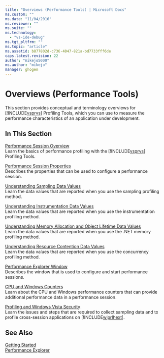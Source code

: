 ```yaml
---
title: "Overviews (Performance Tools) | Microsoft Docs"
ms.custom: ""
ms.date: "11/04/2016"
ms.reviewer: ""
ms.suite: ""
ms.technology: 
  - "vs-ide-debug"
ms.tgt_pltfrm: ""
ms.topic: "article"
ms.assetid: b877802d-c736-4047-821a-bd7733fff6de
caps.latest.revision: 22
author: "mikejo5000"
ms.author: "mikejo"
manager: ghogen
---
```

# Overviews (Performance Tools)
This section provides conceptual and terminology overviews for [!INCLUDE[vsprvs](../code-quality/includes/vsprvs_md.md)] Profiling Tools, which you can use to measure the performance characteristics of an application under development.  
  
## In This Section  
 [Performance Session Overview](../profiling/performance-session-overview.md)  
 Learn the basics of performance profiling with the [!INCLUDE[vsprvs](../code-quality/includes/vsprvs_md.md)] Profiling Tools.  
  
 [Performance Session Properties](../profiling/performance-session-properties.md)  
 Describes the properties that can be used to configure a performance session.  
  
 [Understanding Sampling Data Values](../profiling/understanding-sampling-data-values.md)  
 Learn the data values that are reported when you use the sampling profiling method.  
  
 [Understanding Instrumentation Data Values](../profiling/understanding-instrumentation-data-values.md)  
 Learn the data values that are reported when you use the instrumentation profiling method.  
  
 [Understanding Memory Allocation and Object Lifetime Data Values](../profiling/understanding-memory-allocation-and-object-lifetime-data-values.md)  
 Learn the data values that are reported when you use the .NET memory profiling method.  
  
 [Understanding Resource Contention Data Values](../profiling/understanding-resource-contention-data-values.md)  
 Learn the data values that are reported when you use the concurrency profiling method.  
  
 [Performance Explorer Window](../profiling/performance-explorer-window.md)  
 Describes the window that is used to configure and start performance sessions.  
  
 [CPU and Windows Counters](../profiling/cpu-and-windows-counters.md)  
 Learn about the CPU and Windows performance counters that can provide additional performance data in a performance session.  
  
 [Profiling and Windows Vista Security](../profiling/profiling-and-windows-vista-security.md)  
 Learn the issues and steps that are required to collect sampling data and to profile cross-session applications on [!INCLUDE[wiprlhext](../debugger/includes/wiprlhext_md.md)].  
  
## See Also  
 [Getting Started](../profiling/getting-started-with-performance-tools.md)   
 [Performance Explorer](../profiling/performance-explorer.md)